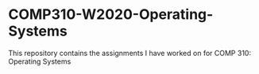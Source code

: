 # COMP310-W2020-Operating-Systems
This repository contains the assignments I have worked on for COMP 310: Operating Systems
